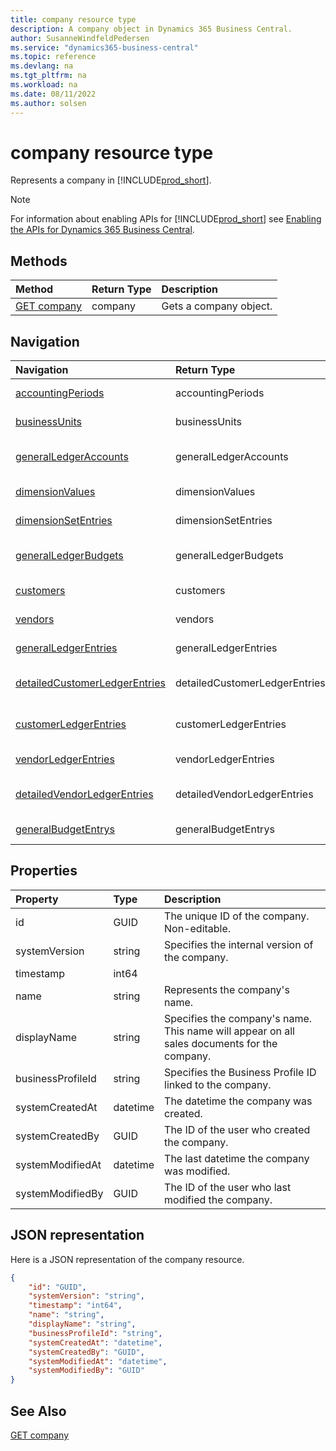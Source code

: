 ```yaml
---
title: company resource type
description: A company object in Dynamics 365 Business Central.
author: SusanneWindfeldPedersen
ms.service: "dynamics365-business-central"
ms.topic: reference
ms.devlang: na
ms.tgt_pltfrm: na
ms.workload: na
ms.date: 08/11/2022
ms.author: solsen
---
```


# company resource type

<!-- START>DO_NOT_EDIT -->
<!-- IMPORTANT:Do not edit any of the content between here and the END>DO_NOT_EDIT. -->
Represents a company in [!INCLUDE[prod_short](../../../includes/prod_short.md)].

> [!NOTE]
> For information about enabling APIs for [!INCLUDE[prod_short](../../../includes/prod_short.md)] see [Enabling the APIs for Dynamics 365 Business Central](../../../api-reference/v2.0/enabling-apis-for-dynamics-nav.md).

## Methods

| Method | Return Type|Description |
|:--------------------|:-----------|:-------------------------|
|[GET company](../api/dynamics_company_get.md)|company|Gets a company object.|


## Navigation

| Navigation |Return Type| Description |
|:----------|:----------|:-----------------|
|[accountingPeriods](dynamics_accountingperiod.md)|accountingPeriods |Gets the accountingperiods of the company.|
|[businessUnits](dynamics_businessunit.md)|businessUnits |Gets the businessunits of the company.|
|[generalLedgerAccounts](dynamics_generalledgeraccount.md)|generalLedgerAccounts |Gets the generalledgeraccounts of the company.|
|[dimensionValues](dynamics_dimensionvalue.md)|dimensionValues |Gets the dimensionvalues of the company.|
|[dimensionSetEntries](dynamics_dimensionsetentry.md)|dimensionSetEntries |Gets the dimensionsetentries of the company.|
|[generalLedgerBudgets](dynamics_generalledgerbudget.md)|generalLedgerBudgets |Gets the generalledgerbudgets of the company.|
|[customers](dynamics_customer.md)|customers |Gets the customers of the company.|
|[vendors](dynamics_vendor.md)|vendors |Gets the vendors of the company.|
|[generalLedgerEntries](dynamics_generalledgerentry.md)|generalLedgerEntries |Gets the generalledgerentries of the company.|
|[detailedCustomerLedgerEntries](dynamics_detailedcustomerledgerentry.md)|detailedCustomerLedgerEntries |Gets the detailedcustomerledgerentries of the company.|
|[customerLedgerEntries](dynamics_customerledgerentry.md)|customerLedgerEntries |Gets the customerledgerentries of the company.|
|[vendorLedgerEntries](dynamics_vendorledgerentry.md)|vendorLedgerEntries |Gets the vendorledgerentries of the company.|
|[detailedVendorLedgerEntries](dynamics_detailedvendorledgerentry.md)|detailedVendorLedgerEntries |Gets the detailedvendorledgerentries of the company.|
|[generalBudgetEntrys](dynamics_generalbudgetentry.md)|generalBudgetEntrys |Gets the generalbudgetentrys of the company.|

## Properties

| Property           | Type   |Description     |
|:-------------------|:-------|:---------------|
|id|GUID|The unique ID of the company. Non-editable.|
|systemVersion|string|Specifies the internal version of the company.|
|timestamp|int64||
|name|string|Represents the company's name.|
|displayName|string|Specifies the company's name. This name will appear on all sales documents for the company.|
|businessProfileId|string|Specifies the Business Profile ID linked to the company.|
|systemCreatedAt|datetime|The datetime the company was created.|
|systemCreatedBy|GUID|The ID of the user who created the company.|
|systemModifiedAt|datetime|The last datetime the company was modified.|
|systemModifiedBy|GUID|The ID of the user who last modified the company.|

## JSON representation

Here is a JSON representation of the company resource.


```json
{
    "id": "GUID",
    "systemVersion": "string",
    "timestamp": "int64",
    "name": "string",
    "displayName": "string",
    "businessProfileId": "string",
    "systemCreatedAt": "datetime",
    "systemCreatedBy": "GUID",
    "systemModifiedAt": "datetime",
    "systemModifiedBy": "GUID"
}
```
<!-- IMPORTANT: END>DO_NOT_EDIT -->

## See Also
[GET company](../api/dynamics_company_get.md)
